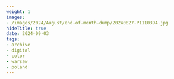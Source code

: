 ```yaml
---
weight: 1
images:
- /images/2024/August/end-of-month-dump/20240827-P1110394.jpg
hideTitle: true
date: 2024-09-03
tags:
- archive
- digital
- color
- warsaw
- poland
---
```



